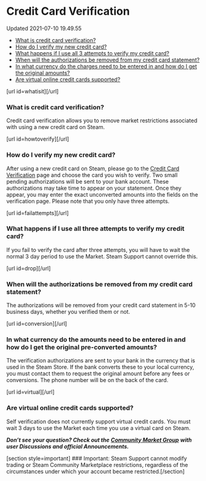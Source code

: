 # Credit Card Verification
Updated 2021-07-10 19.49.55

* [What is credit card verification?](#whatisit)
* [How do I verify my new credit card?](#howtoverify)
* [What happens if I use all 3 attempts to verify my credit card?](#failattempts)
* [When will the authorizations be removed from my credit card statement?](#drop)
* [In what currency do the charges need to be entered in and how do I get the original amounts?](#conversion)
* [Are virtual online credit cards supported?](#virtual)

  
  
[url id=whatisit][/url]  
  
### What is credit card verification?
Credit card verification allows you to remove market restrictions associated with using a new credit card on Steam.  
  
[url id=howtoverify][/url]  
  
### How do I verify my new credit card?
After using a new credit card on Steam, please go to the [Credit Card Verification](https://store.steampowered.com/account/verifycards) page and choose the card you wish to verify. Two small pending authorizations will be sent to your bank account. These authorizations may take time to appear on your statement. Once they appear, you may enter the exact unconverted amounts into the fields on the verification page. Please note that you only have three attempts.  
  
[url id=failattempts][/url]  
  
### What happens if I use all three attempts to verify my credit card?
If you fail to verify the card after three attempts, you will have to wait the normal 3 day period to use the Market. Steam Support cannot override this.  
  
[url id=drop][/url]  
  
### When will the authorizations be removed from my credit card statement?
The authorizations will be removed from your credit card statement in 5-10 business days, whether you verified them or not.  
  
[url id=conversion][/url]  
  
### In what currency do the amounts need to be entered in and how do I get the original pre-converted amounts?
The verification authorizations are sent to your bank in the currency that is used in the Steam Store. If the bank converts these to your local currency, you must contact them to request the original amount before any fees or conversions. The phone number will be on the back of the card.  
  
[url id=virtual][/url]  
  
### Are virtual online credit cards supported?
Self verification does not currently support virtual credit cards. You must wait 3 days to use the Market each time you use a virtual card on Steam.  
  
***Don’t see your question? Check out the*** [***Community Market Group***](http://steamcommunity.com/groups/community_market) ***with user Discussions and official Announcements.***  
  
[section style=important] ### Important:
Steam Support cannot modify trading or Steam Community Marketplace restrictions, regardless of the circumstances under which your account became restricted.[/section]